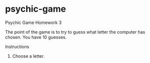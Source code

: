 # psychic-game
Psychic Game Homework 3

The point of the game is to try to guess what letter the computer has chosen. You have 10 guesses.

Instructions

1. Choose a letter.
